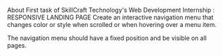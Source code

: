 About
First task of SkillCraft Technology's Web Development Internship :
RESPONSIVE LANDING PAGE 
Create an interactive navigation menu that changes color or style when scrolled or when hovering over a menu item. 

The navigation menu should have a fixed position and be visible on all pages.
